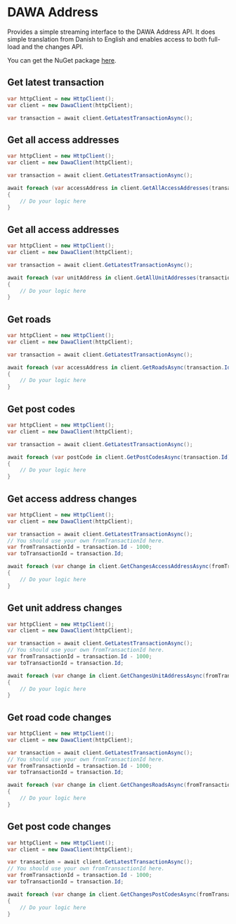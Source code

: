 # DAWA Address

Provides a simple streaming interface to the DAWA Address API.
It does simple translation from Danish to English and enables access to both full-load and the changes API.

You can get the NuGet package [here](https://www.nuget.org/packages/DawaAddress).

## Get latest transaction

```c#
var httpClient = new HttpClient();
var client = new DawaClient(httpClient);

var transaction = await client.GetLatestTransactionAsync();
```

## Get all access addresses

```c#
var httpClient = new HttpClient();
var client = new DawaClient(httpClient);

var transaction = await client.GetLatestTransactionAsync();

await foreach (var accessAddress in client.GetAllAccessAddresses(transaction.Id))
{
    // Do your logic here
}
```

## Get all access addresses

```c#
var httpClient = new HttpClient();
var client = new DawaClient(httpClient);

var transaction = await client.GetLatestTransactionAsync();

await foreach (var unitAddress in client.GetAllUnitAddresses(transaction.Id))
{
    // Do your logic here
}
```

## Get roads

```c#
var httpClient = new HttpClient();
var client = new DawaClient(httpClient);

var transaction = await client.GetLatestTransactionAsync();

await foreach (var accessAddress in client.GetRoadsAsync(transaction.Id))
{
    // Do your logic here
}
```

## Get post codes

```c#
var httpClient = new HttpClient();
var client = new DawaClient(httpClient);

var transaction = await client.GetLatestTransactionAsync();

await foreach (var postCode in client.GetPostCodesAsync(transaction.Id))
{
    // Do your logic here
}
```

## Get access address changes

```C#
var httpClient = new HttpClient();
var client = new DawaClient(httpClient);

var transaction = await client.GetLatestTransactionAsync();
// You should use your own fromTransactionId here.
var fromTransactionId = transaction.Id - 1000;
var toTransactionId = transaction.Id;

await foreach (var change in client.GetChangesAccessAddressAsync(fromTransactionId, toTransactionId))
{
    // Do your logic here
}
```

## Get unit address changes

```C#
var httpClient = new HttpClient();
var client = new DawaClient(httpClient);

var transaction = await client.GetLatestTransactionAsync();
// You should use your own fromTransactionId here.
var fromTransactionId = transaction.Id - 1000;
var toTransactionId = transaction.Id;

await foreach (var change in client.GetChangesUnitAddressAsync(fromTransactionId, toTransactionId))
{
    // Do your logic here
}
```

## Get road code changes

```C#
var httpClient = new HttpClient();
var client = new DawaClient(httpClient);

var transaction = await client.GetLatestTransactionAsync();
// You should use your own fromTransactionId here.
var fromTransactionId = transaction.Id - 1000;
var toTransactionId = transaction.Id;

await foreach (var change in client.GetChangesRoadsAsync(fromTransactionId, toTransactionId))
{
    // Do your logic here
}
```

## Get post code changes

```C#
var httpClient = new HttpClient();
var client = new DawaClient(httpClient);

var transaction = await client.GetLatestTransactionAsync();
// You should use your own fromTransactionId here.
var fromTransactionId = transaction.Id - 1000;
var toTransactionId = transaction.Id;

await foreach (var change in client.GetChangesPostCodesAsync(fromTransactionId, toTransactionId))
{
    // Do your logic here
}
```
